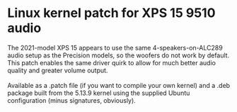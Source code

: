 # Linux kernel patch for XPS 15 9510 audio
The 2021-model XPS 15 appears to use the same 4-speakers-on-ALC289 audio setup as the Precision models, so the woofers do not work by default.  This patch enables the same driver quirk to allow for much better audio quality and greater volume output.\
\
Available as a .patch file (if you want to compile your own kernel) and a .deb package built from the 5.13.9 kernel using the supplied Ubuntu configuration (minus signatures, obviously).
